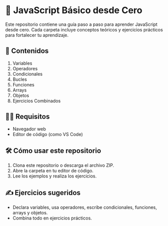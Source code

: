 # 🧠 JavaScript Básico desde Cero

Este repositorio contiene una guía paso a paso para aprender JavaScript desde cero. Cada carpeta incluye conceptos teóricos y ejercicios prácticos para fortalecer tu aprendizaje.

## 📌 Contenidos
1. Variables
2. Operadores
3. Condicionales
4. Bucles
5. Funciones
6. Arrays
7. Objetos
8. Ejercicios Combinados

## 🧑‍🏫 Requisitos
- Navegador web
- Editor de código (como VS Code)

## 🛠 Cómo usar este repositorio
1. Clona este repositorio o descarga el archivo ZIP.
2. Abre la carpeta en tu editor de código.
3. Lee los ejemplos y realiza los ejercicios.

## ✍️ Ejercicios sugeridos
- Declara variables, usa operadores, escribe condicionales, funciones, arrays y objetos.
- Combina todo en ejercicios prácticos.
